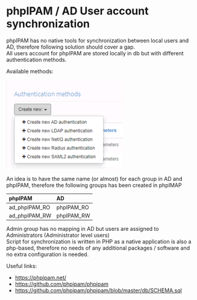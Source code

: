 # phpIPAM / AD User account synchronization

phpIPAM has no native tools for synchronization between local users and AD, therefore following solution should cover a gap.<br>
All users account for phpIPAM are stored locally in db but with different authentication methods.<br>

Available methods:  

![phpIPAM Auth](/phpIPAM-auth.png)

An idea is to have the same name (or almost) for each group in AD and phpIPAM, therefore the following groups has been created in phpIMAP

| phpIPAM | AD |
| :--- |  :--- |
| ad_phpIPAM_RO | phpIPAM_RO |
| ad_phpIPAM_RW | phpIPAM_RW |

Admin group has no mapping in AD but users are assigned to Administrators (Administrator level users)<br>
Script for synchronization is written in PHP as a native application is also a php-based, therefore no needs of any additional packages / software and no extra configuration is needed.<br>

Useful links:

- https://phpipam.net/
- https://github.com/phpipam/phpipam
- https://github.com/phpipam/phpipam/blob/master/db/SCHEMA.sql
